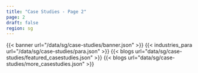 ```yaml
---
title: "Case Studies - Page 2"
page: 2
draft: false
region: sg
---
```


{{< banner  url="/data/sg/case-studies/banner.json" >}}
{{< industries_para  url="/data/sg/case-studies/para.json" >}}
{{< blogs url="data/sg/case-studies/featured_casestudies.json" >}}
{{< blogs url="data/sg/case-studies/more_casestudies.json" >}}

